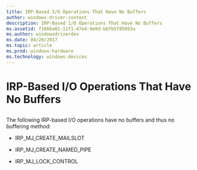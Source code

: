 ```yaml
---
title: IRP-Based I/O Operations That Have No Buffers
author: windows-driver-content
description: IRP-Based I/O Operations That Have No Buffers
ms.assetid: f1666a01-11f1-47e4-9e8d-bbfb5f85893a
ms.author: windowsdriverdev
ms.date: 04/20/2017
ms.topic: article
ms.prod: windows-hardware
ms.technology: windows-devices
---
```


# IRP-Based I/O Operations That Have No Buffers


## <span id="ddk_irp_based_io_operations_that_have_no_buffers_if"></span><span id="DDK_IRP_BASED_IO_OPERATIONS_THAT_HAVE_NO_BUFFERS_IF"></span>


The following IRP-based I/O operations have no buffers and thus no buffering method:

-   IRP\_MJ\_CREATE\_MAILSLOT

-   IRP\_MJ\_CREATE\_NAMED\_PIPE

-   IRP\_MJ\_LOCK\_CONTROL

 

 




